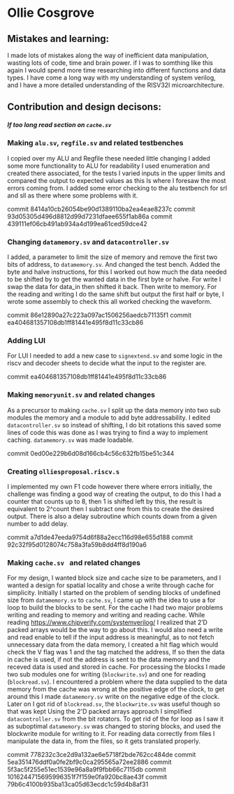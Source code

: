 # Ollie Cosgrove

## Mistakes and learning:
I made lots of mistakes along the way of inefficient data manipulation, wasting lots of code, time and brain power. if I was to somthing like this again I would spend more time researching into different functions and data types. I have come a long way with my understanding of system verilog, and I have a more detailed understanding of the RISV32I microarchitecture.

## Contribution and design decisons:

##### If too long read section on `cache.sv`

### Making `alu.sv`, `regfile.sv` and related testbenches
I copied over my ALU and Regfile these needed little changing I added some more functionality to ALU for readability I used enumeration and created there associated, for the tests I varied inputs in the upper limits and compared the output to expected values as this Is where I foresaw the most errors coming from.
I added some error checking to the alu testbench for srl and sll as there where some problems with it.

commit 8414a10cb26054be90d1389110ba2ea4eae8237c
commit 93d05305d496d8812d99d7231dfaee655f1ab86a
commit 439111ef06cb491ab934a4d199ea61ced59dce42
### Changing `datamemory.sv` and `datacontroller.sv`
I added, a parameter to limit the size of memory and remove the first two bits of address, to `datamemory.sv`. And changed the test bench.
Added the byte and halve instructions, for this I worked out how much the data needed to be shifted by to get the wanted data in the first byte or halve. For write I swap the data for data_in then shifted it back. Then write to memory. For the reading and writing I do the same shift but output the first half or byte, I wrote some assembly to check this all worked checking the waveform.

commit 86e12890a27c223a097ac1506256aedcb71135f1
commit ea404681357108db1ff81441e495f8d11c33cb86

### Adding LUI
For LUI I needed to add a new case to `signextend.sv` and some logic in the riscv and decoder sheets to decide what the input to the register are.

commit ea404681357108db1ff81441e495f8d11c33cb86

### Making `memoryunit.sv` and related changes
As a precursor to making `cache.sv` I split up the data memory into two sub modules the memory and a module to add byte addressability. I edited `datacontroller.sv` so instead of shifting, I do bit rotations this saved some lines of code this was done as I was trying to find a way to implement caching. `datamemory.sv` was made loadable.

commit 0ed00e229b6d08d166cb4c56c632fb15be51c344
### Creating `olliesproposal.riscv.s`
I implemented my own F1 code however there where errors initially, the challenge was finding a good way of creating the output, to do this I had a counter that counts up to 8, then 1 is shifted left by this, the result is equivalent to 2^count then I subtract one from this to create the desired output. There is also a delay subroutine which counts down from a given number to add delay.

commit a7d1de47eeda9754d6f88a2ecc116d98e655d188
commit 92c32f95d0128074c758a3fa59b8dd4ff8d190a6

### Making `cache.sv ` and related changes

For my design, I wanted block size and cache size to be parameters, and I wanted a design for spatial locality and chose a write through cache for simplicity. Initially I started on the problem of sending blocks of undefined size from `datamemory.sv` to `cache.sv`, I came up with the idea to use a for loop to build the blocks to be sent. For the cache I had two major problems writing and reading to memory and writing and reading cache. While reading https://www.chipverify.com/systemverilog/ I realized that 2’D packed arrays would be the way to go about this. I would also need a write and read enable to tell if the input address is meaningful, as to not fetch unnecessary data from the data memory, I created a hit flag which would check the V flag was 1 and the tag matched the address, If so then the data in cache is used, if not the address is sent to the data memory and the receved data is used and stored in cache. For processing the blocks I made two sub modules one for writing (`blockwrite.sv`) and one for reading (`blockread.sv`).
I encountered a problem where the data supplied to the data memory from the cache was wrong at the positive edge of the clock, to get around this I made `datamemory.sv` write on the negative edge of the clock.
Later on I got rid of `blockread.sv`, the `blockwrite.sv` was useful though so that was kept
Using the 2'D packed arrays approach I simplified `datacontroller.sv` from the bit rotators. 
To get rid of the for loop as I saw it as suboptimal `datamemory.sv` was changed to storing blocks, and used the blockwrite module for writing to it. For reading data correctly from files I manipulate the data in, from the files, so it gets translated properly.

commit 778232c3ce2d9a132ae6e5718f2bde762cc484de
commit 5ea351476ddf0a0fe2bf9c0ca295565a72ee2886
commit 5f3ac5f255e51ec1539e96a8a9f9fbb66c7115db
commit 1016244715695996351f7f159e0fa920bc8ae43f
commit 79b6c4100b935ba13ca05d63ecdc1c59d4b8af31



